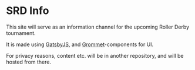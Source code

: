 # SRD Info

This site will serve as an information channel for the upcoming Roller Derby tournament.

It is made using [GatsbyJS](https://www.gatsbyjs.org/), and [Grommet](http://grommet.io/)-components for UI.

For privacy reasons, content etc. will be in another repository, and will be hosted from there. 

